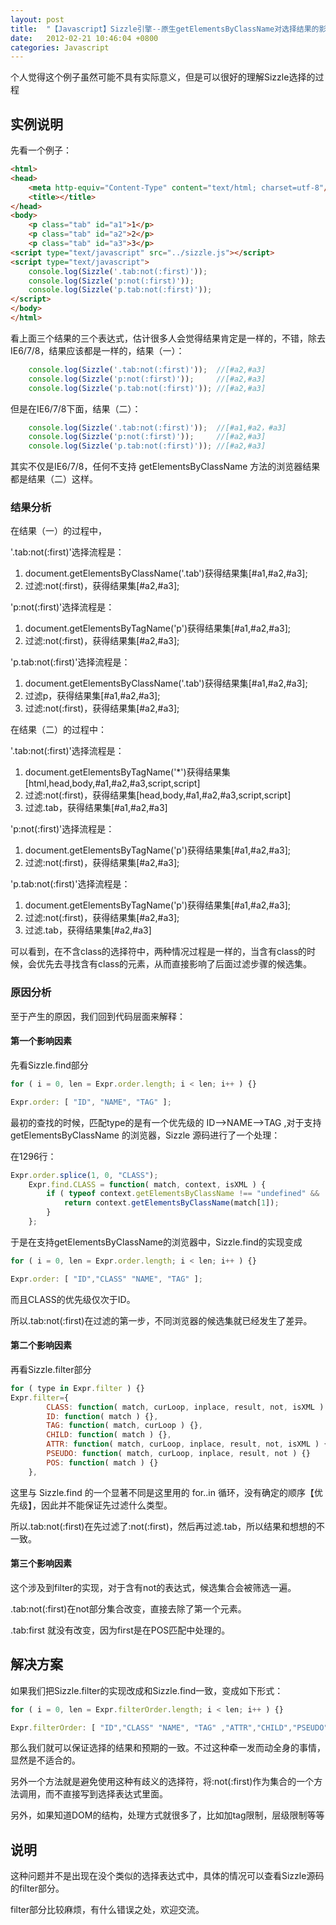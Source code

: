 ```yaml
---
layout: post
title:  "【Javascript】Sizzle引擎--原生getElementsByClassName对选择结果的影响（jQuery）"
date:   2012-02-21 10:46:04 +0800
categories: Javascript
---
```


个人觉得这个例子虽然可能不具有实际意义，但是可以很好的理解Sizzle选择的过程

## 实例说明

先看一个例子：

```html
<html>
<head>
    <meta http-equiv="Content-Type" content="text/html; charset=utf-8"/>
    <title></title>
</head>
<body>
    <p class="tab" id="a1">1</p>
    <p class="tab" id="a2">2</p>
    <p class="tab" id="a3">3</p>
<script type="text/javascript" src="../sizzle.js"></script>
<script type="text/javascript">
    console.log(Sizzle('.tab:not(:first)'));  
    console.log(Sizzle('p:not(:first)'));      
    console.log(Sizzle('p.tab:not(:first)'));  
</script>
</body>
</html>
```
看上面三个结果的三个表达式，估计很多人会觉得结果肯定是一样的，不错，除去IE6/7/8，结果应该都是一样的，结果（一）：

```javascript
    console.log(Sizzle('.tab:not(:first)'));  //[#a2,#a3]
    console.log(Sizzle('p:not(:first)'));     //[#a2,#a3]
    console.log(Sizzle('p.tab:not(:first)')); //[#a2,#a3]
```

但是在IE6/7/8下面，结果（二）：

```javascript
    console.log(Sizzle('.tab:not(:first)'));  //[#a1,#a2，#a3]
    console.log(Sizzle('p:not(:first)'));     //[#a2,#a3]
    console.log(Sizzle('p.tab:not(:first)')); //[#a2,#a3]
```
    
其实不仅是IE6/7/8，任何不支持 getElementsByClassName 方法的浏览器结果都是结果（二）这样。

### 结果分析

在结果（一）的过程中，

'.tab:not(:first)'选择流程是：

1. document.getElementsByClassName('.tab')获得结果集[#a1,#a2,#a3];
2. 过滤:not(:first)，获得结果集[#a2,#a3];
    
'p:not(:first)'选择流程是：

1. document.getElementsByTagName('p')获得结果集[#a1,#a2,#a3];
2. 过滤:not(:first)，获得结果集[#a2,#a3];

'p.tab:not(:first)'选择流程是：

1. document.getElementsByClassName('.tab')获得结果集[#a1,#a2,#a3];
2. 过滤p，获得结果集[#a1,#a2,#a3];
3. 过滤:not(:first)，获得结果集[#a2,#a3];

在结果（二）的过程中：

'.tab:not(:first)'选择流程是：

1. document.getElementsByTagName('*')获得结果集[html,head,body,#a1,#a2,#a3,script,script]
2. 过滤:not(:first)，获得结果集[head,body,#a1,#a2,#a3,script,script]
3. 过滤.tab，获得结果集[#a1,#a2,#a3]

'p:not(:first)'选择流程是：

1. document.getElementsByTagName('p')获得结果集[#a1,#a2,#a3];
2. 过滤:not(:first)，获得结果集[#a2,#a3];

'p.tab:not(:first)'选择流程是：

1. document.getElementsByTagName('p')获得结果集[#a1,#a2,#a3];
2. 过滤:not(:first)，获得结果集[#a2,#a3];
3. 过滤.tab，获得结果集[#a2,#a3]

可以看到，在不含class的选择符中，两种情况过程是一样的，当含有class的时候，会优先去寻找含有class的元素，从而直接影响了后面过滤步骤的候选集。

### 原因分析

至于产生的原因，我们回到代码层面来解释：

#### 第一个影响因素

先看Sizzle.find部分

```javascript
for ( i = 0, len = Expr.order.length; i < len; i++ ) {}

Expr.order: [ "ID", "NAME", "TAG" ];
```

最初的查找的时候，匹配type的是有一个优先级的 ID-->NAME-->TAG ,对于支持 getElementsByClassName 的浏览器，Sizzle 源码进行了一个处理：

在1296行：

```javascript
Expr.order.splice(1, 0, "CLASS");
    Expr.find.CLASS = function( match, context, isXML ) {
        if ( typeof context.getElementsByClassName !== "undefined" && !isXML ) {
            return context.getElementsByClassName(match[1]);
        }
    };
```
于是在支持getElementsByClassName的浏览器中，Sizzle.find的实现变成

```javascript
for ( i = 0, len = Expr.order.length; i < len; i++ ) {}

Expr.order: [ "ID","CLASS" "NAME", "TAG" ];
```

而且CLASS的优先级仅次于ID。

所以.tab:not(:first)在过滤的第一步，不同浏览器的候选集就已经发生了差异。

#### 第二个影响因素

再看Sizzle.filter部分

```javascript
for ( type in Expr.filter ) {}
Expr.filter={
        CLASS: function( match, curLoop, inplace, result, not, isXML ) {},
        ID: function( match ) {},
        TAG: function( match, curLoop ) {},
        CHILD: function( match ) {},
        ATTR: function( match, curLoop, inplace, result, not, isXML ) {},
        PSEUDO: function( match, curLoop, inplace, result, not ) {}
        POS: function( match ) {}
    },
```

这里与 Sizzle.find 的一个显著不同是这里用的 for..in 循环，没有确定的顺序【优先级】，因此并不能保证先过滤什么类型。

所以.tab:not(:first)在先过滤了:not(:first)，然后再过滤.tab，所以结果和想想的不一致。

#### 第三个影响因素

这个涉及到filter的实现，对于含有not的表达式，候选集合会被筛选一遍。

.tab:not(:first)在not部分集合改变，直接去除了第一个元素。

.tab:first 就没有改变，因为first是在POS匹配中处理的。

## 解决方案

如果我们把Sizzle.filter的实现改成和Sizzle.find一致，变成如下形式：


```javascript
for ( i = 0, len = Expr.filterOrder.length; i < len; i++ ) {}

Expr.filterOrder: [ "ID","CLASS" "NAME", "TAG" ,"ATTR","CHILD","PSEUDO","POS"];
```

那么我们就可以保证选择的结果和预期的一致。不过这种牵一发而动全身的事情，显然是不适合的。

另外一个方法就是避免使用这种有歧义的选择符，将:not(:first)作为集合的一个方法调用，而不直接写到选择表达式里面。

另外，如果知道DOM的结构，处理方式就很多了，比如加tag限制，层级限制等等

## 说明

这种问题并不是出现在没个类似的选择表达式中，具体的情况可以查看Sizzle源码的filter部分。

filter部分比较麻烦，有什么错误之处，欢迎交流。

